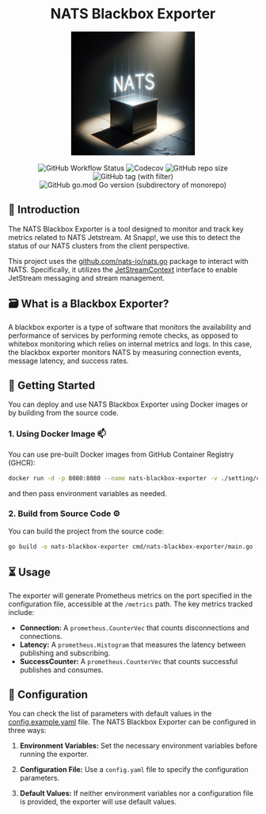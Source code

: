 <h1 align="center"> NATS Blackbox Exporter </h1>

<p align="center">
    <img src="./.github/assets/image.png" height="250px">
</p>

<p align="center">
    <img alt="GitHub Workflow Status" src="https://img.shields.io/github/actions/workflow/status/snapp-incubator/nats-blackbox-exporter/ci.yaml?logo=github&style=for-the-badge">
    <img alt="Codecov" src="https://img.shields.io/codecov/c/github/snapp-incubator/nats-blackbox-exporter?logo=codecov&style=for-the-badge">
    <img alt="GitHub repo size" src="https://img.shields.io/github/repo-size/snapp-incubator/nats-blackbox-exporter?logo=github&style=for-the-badge">
    <img alt="GitHub tag (with filter)" src="https://img.shields.io/github/v/tag/snapp-incubator/nats-blackbox-exporter?style=for-the-badge&logo=git">
    <img alt="GitHub go.mod Go version (subdirectory of monorepo)" src="https://img.shields.io/github/go-mod/go-version/snapp-incubator/nats-blackbox-exporter?style=for-the-badge&logo=go">
</p>

## 🥁 Introduction
The NATS Blackbox Exporter is a tool designed to monitor and track key metrics related to NATS Jetstream. At Snapp!, we use this to detect the status of our NATS clusters from the client perspective.

This project uses the [github.com/nats-io/nats.go](https://pkg.go.dev/github.com/nats-io/nats.go) package to interact with NATS. Specifically, it utilizes the [JetStreamContext](https://pkg.go.dev/github.com/nats-io/nats.go#JetStreamContext) interface to enable JetStream messaging and stream management.

## 🗃️ What is a Blackbox Exporter?
A blackbox exporter is a type of software that monitors the availability and performance of services by performing remote checks, as opposed to whitebox monitoring which relies on internal metrics and logs. In this case, the blackbox exporter monitors NATS by measuring connection events, message latency, and success rates.

## 🚀 Getting Started
You can deploy and use NATS Blackbox Exporter using Docker images or by building from the source code.

### 1. Using Docker Image 📫
You can use pre-built Docker images from GitHub Container Registry (GHCR):
```bash
docker run -d -p 8080:8080 --name nats-blackbox-exporter -v ./setting/config.yaml:/app/setting/config.yaml:ro ghcr.io/snapp-incubator/nats-blackbox-exporter:<release-tag>
```
and then pass environment variables as needed.

### 2. Build from Source Code ⚙️
You can build the project from the source code:
```bash
go build -o nats-blackbox-exporter cmd/nats-blackbox-exporter/main.go
```

## ⏳ Usage
The exporter will generate Prometheus metrics on the port specified in the configuration file, accessible at the `/metrics` path. The key metrics tracked include:

- **Connection:** A `prometheus.CounterVec` that counts disconnections and connections.
- **Latency:** A `prometheus.Histogram` that measures the latency between publishing and subscribing.
- **SuccessCounter:** A `prometheus.CounterVec` that counts successful publishes and consumes.

## 🎨 Configuration
You can check the list of parameters with default values in the [config.example.yaml](./setting/config.example.yaml) file. The NATS Blackbox Exporter can be configured in three ways:

1. **Environment Variables:**
   Set the necessary environment variables before running the exporter.

2. **Configuration File:**
   Use a `config.yaml` file to specify the configuration parameters.

3. **Default Values:**
   If neither environment variables nor a configuration file is provided, the exporter will use default values.

<!-- 
## ToDo(s) -->
